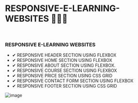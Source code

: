 # RESPONSIVE-E-LEARNING-WEBSITES 👩🏻‍💻

<BR>

<H3>RESPONSIVE E-LEARNING WEBSITES</H3>

<UL>
  <LI>✔ RESPONSIVE HEADER SECTION USING FLEXBOX</LI>
  <LI>✔ RESPONSIVE HOME SECTION USING FLEXBOX</LI>
  <LI>✔ RESPONSIVE ABOUT SECTION USING FLEXBOX.</LI>
  <LI>✔ RESPONSIVE COURSE SECTION USING FLEXBOX</LI>
  <LI>✔ RESPONSIVE PRICE SECTION USING CSS GRID</LI>
  <LI>✔ RESPONSIVE CONTACT FORM SECTION USING FLEXBOX </LI>
  <LI>✔ RESPONSIVE FOOTER SECTION USING CSS GRID </LI>
</UL>

    
![image](https://user-images.githubusercontent.com/87666164/155249446-49a30566-b8b1-44c0-acbd-4e95941d5079.png)
